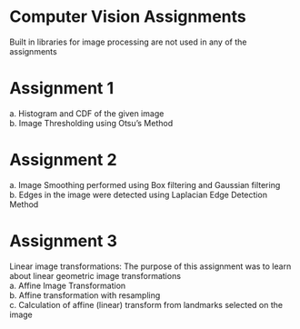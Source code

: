 # Computer Vision Assignments
Built in libraries for image processing are not used in any of the assignments

# Assignment 1
a. Histogram and CDF of the given image <br/>
b. Image Thresholding using Otsu’s Method <br/>

# Assignment 2
a. Image Smoothing performed using Box filtering and Gaussian filtering <br/>
b. Edges in the image were detected using Laplacian Edge Detection Method <br/>

# Assignment 3
Linear image transformations: The purpose of this assignment was to learn about linear geometric image transformations <br/>
a. Affine Image Transformation <br/>
b. Affine transformation with resampling <br/>
c. Calculation of affine (linear) transform from landmarks selected on the image <br/>

